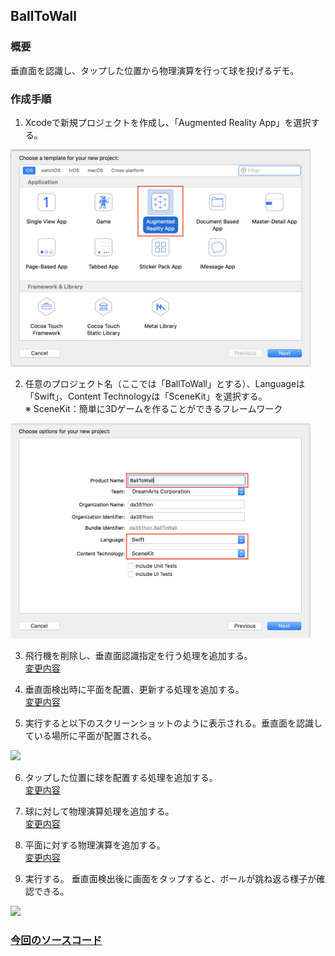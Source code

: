 ## BallToWall
### 概要
垂直面を認識し、タップした位置から物理演算を行って球を投げるデモ。
### 作成手順  

1. Xcodeで新規プロジェクトを作成し、「Augmented Reality App」を選択する。  
<img src="images/ball_to_wall_select_ar.png" width="480"/>   

2. 任意のプロジェクト名（ここでは「BallToWall」とする）、Languageは「Swift」、Content Technologyは「SceneKit」を選択する。  
※ SceneKit：簡単に3Dゲームを作ることができるフレームワーク  
<img src="images/ball_to_wall_select_swift_scene_kit.png" width="480"/>  

3. 飛行機を削除し、垂直面認識指定を行う処理を追加する。  
[変更内容](https://github.com/KantaiMishima/ARKit/commit/771027c1a18df5b7445072586dadd2a1ebd4a3ae)

4. 垂直面検出時に平面を配置、更新する処理を追加する。  
[変更内容](https://github.com/KantaiMishima/ARKit/commit/bbc6f32aef00a90aabfdc3ac51e2abe0ec94f7cd)

5. 実行すると以下のスクリーンショットのように表示される。垂直面を認識している場所に平面が配置される。  
<img src="https://user-images.githubusercontent.com/23329399/53168677-977d4980-361e-11e9-94ee-31eab111d27c.JPG" width="240"/>  

6. タップした位置に球を配置する処理を追加する。  
[変更内容](https://github.com/KantaiMishima/ARKit/commit/70ae1611bf0efc5bb209a44390338a8367d7c5f9)

7. 球に対して物理演算処理を追加する。  
[変更内容](https://github.com/KantaiMishima/ARKit/commit/ddededb45ca2ada5b811b44c79380c43d117d85c)

8. 平面に対する物理演算を追加する。  
[変更内容](https://github.com/KantaiMishima/ARKit/commit/114b3604a812afbfdb6e043c83684348b3dfe763)

9. 実行する。
垂直面検出後に画面をタップすると、ボールが跳ね返る様子が確認できる。
<img src="https://user-images.githubusercontent.com/23329399/53169157-d790fc00-361f-11e9-9cb0-5ab3e8736372.PNG" width="240"/> 


### [今回のソースコード](https://raw.githubusercontent.com/KantaiMishima/ARKit/master/BallToWall/BallToWall/ViewController.swift)
